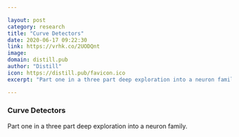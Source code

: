 ```yaml
---

layout: post
category: research
title: "Curve Detectors"
date: 2020-06-17 09:22:30
link: https://vrhk.co/2UODQnt
image: 
domain: distill.pub
author: "Distill"
icon: https://distill.pub/favicon.ico
excerpt: "Part one in a three part deep exploration into a neuron family."

---
```


### Curve Detectors

Part one in a three part deep exploration into a neuron family.